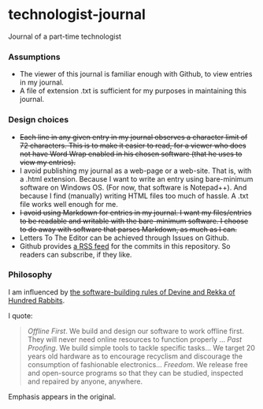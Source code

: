 # technologist-journal
Journal of a part-time technologist

### Assumptions

- The viewer of this journal is familiar enough with Github, to view
entries in my journal.
- A file of extension .txt is sufficient for my purposes in maintaining
this journal.

### Design choices

- ~~Each line in any given entry in my journal observes a character limit
of 72 characters. This is to make it easier to read, for a viewer who does not
have Word Wrap enabled in his chosen software (that he uses to view
my entries).~~
- I avoid publishing my journal as a web-page or a web-site. That is,
with a .html extension. Because I want to write an entry using 
bare-minimum software on Windows OS. (For now, that software is
Notepad++). And because I find (manually) writing HTML files too much 
of hassle. A .txt file works well enough for me.
- ~~I avoid using Markdown for entries in my journal. I want my 
files/entries to be readable and writable with the bare-minimum 
software. I choose to do away with software that parses Markdown,
as much as I can.~~
- Letters To The Editor can be achieved through Issues on Github.
- Github provides [a RSS feed](https://github.com/phtan/technologist-journal/commits.atom)
 for the commits in this repository. So readers can subscribe, if they like.


### Philosophy

I am influenced by [the software-building rules of Devine and Rekka 
of Hundred Rabbits](https://100r.co/site/philosophy.html).

I quote:

> *Offline First*.  We build and design our software to work offline 
first. They will never need online resources to function properly ...
*Past Proofing*. We build simple tools to tackle specific tasks... 
We target 20 years old hardware as to encourage recyclism and 
discourage the consumption of fashionable electronics...
*Freedom*. We release free and open-source programs so that they can 
be studied, inspected and repaired by anyone, anywhere.

Emphasis appears in the original.
